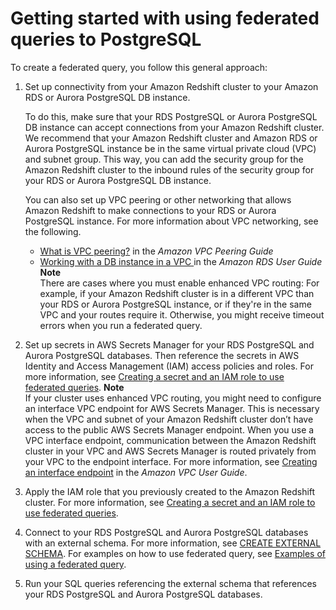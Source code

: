 # Getting started with using federated queries to PostgreSQL<a name="getting-started-federated"></a>

To create a federated query, you follow this general approach: 

1. Set up connectivity from your Amazon Redshift cluster to your Amazon RDS or Aurora PostgreSQL DB instance\. 

   To do this, make sure that your RDS PostgreSQL or Aurora PostgreSQL DB instance can accept connections from your Amazon Redshift cluster\. We recommend that your Amazon Redshift cluster and Amazon RDS or Aurora PostgreSQL instance be in the same virtual private cloud \(VPC\) and subnet group\. This way, you can add the security group for the Amazon Redshift cluster to the inbound rules of the security group for your RDS or Aurora PostgreSQL DB instance\. 

   You can also set up VPC peering or other networking that allows Amazon Redshift to make connections to your RDS or Aurora PostgreSQL instance\.  For more information about VPC networking, see the following\. 
   + [What is VPC peering?](https://docs.aws.amazon.com/vpc/latest/peering/what-is-vpc-peering.html) in the *Amazon VPC Peering Guide*
   + [Working with a DB instance in a VPC ](https://docs.aws.amazon.com/AmazonRDS/latest/UserGuide/USER_VPC.WorkingWithRDSInstanceinaVPC.html) in the *Amazon RDS User Guide*
**Note**  
There are cases where you must enable enhanced VPC routing: For example, if your Amazon Redshift cluster is in a different VPC than your RDS or Aurora PostgreSQL instance, or if they're in the same VPC and your routes require it\. Otherwise, you might receive timeout errors when you run a federated query\.

1. Set up secrets in AWS Secrets Manager for your RDS PostgreSQL and Aurora PostgreSQL databases\. Then reference the secrets in AWS Identity and Access Management \(IAM\) access policies and roles\. For more information, see [Creating a secret and an IAM role to use federated queries](federated-create-secret-iam-role.md)\. 
**Note**  
If your cluster uses enhanced VPC routing, you might need to configure an interface VPC endpoint for AWS Secrets Manager\. This is necessary when the VPC and subnet of your Amazon Redshift cluster don’t have access to the public AWS Secrets Manager endpoint\. When you use a VPC interface endpoint, communication between the Amazon Redshift cluster in your VPC and AWS Secrets Manager is routed privately from your VPC to the endpoint interface\. For more information, see [Creating an interface endpoint](https://docs.aws.amazon.com/vpc/latest/userguide/vpce-interface.html#create-interface-endpoint) in the *Amazon VPC User Guide*\. 

1. Apply the IAM role that you previously created to the Amazon Redshift cluster\. For more information, see [Creating a secret and an IAM role to use federated queries](federated-create-secret-iam-role.md)\.

1. Connect to your RDS PostgreSQL and Aurora PostgreSQL databases with an external schema\. For more information, see [CREATE EXTERNAL SCHEMA](r_CREATE_EXTERNAL_SCHEMA.md)\. For examples on how to use federated query, see [Examples of using a federated query](federated_query_example.md)\.

1. Run your SQL queries referencing the external schema that references your RDS PostgreSQL and Aurora PostgreSQL databases\. 